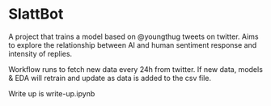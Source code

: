 # SlattBot

A project that trains a model based on @youngthug tweets on twitter. Aims to explore the relationship between AI and human sentiment response and intensity of replies.

Workflow runs to fetch new data every 24h from twitter. If new data, models & EDA will retrain and update as data is added to the csv file.

Write up is write-up.ipynb
